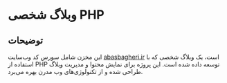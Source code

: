 # وبلاگ شخصی PHP

## توضیحات
این مخزن شامل سورس کد وب‌سایت [abasbagheri.ir](https://abasbagheri.ir) است، یک وبلاگ شخصی که با استفاده از PHP توسعه داده شده است. این پروژه برای نمایش محتوا و مدیریت وبلاگ طراحی شده و از تکنولوژی‌های وب مدرن بهره می‌برد.